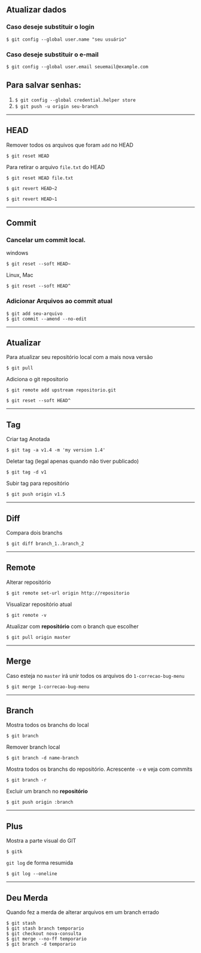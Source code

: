 ## Atualizar dados


### Caso deseje substituir o login
```
$ git config --global user.name "seu usuário"
```

### Caso deseje substituir o e-mail

```
$ git config --global user.email seuemail@example.com
```

## Para salvar senhas: 
	
1. `$ git config --global credential.helper store`
2. `$ git push -u origin seu-branch`

---
## HEAD

Remover todos os arquivos que foram `add` no HEAD

```
$ git reset HEAD  
```

Para retirar o arquivo `file.txt` do HEAD

```
$ git reset HEAD file.txt 
```

```
$ git revert HEAD~2
```

```
$ git revert HEAD~1 
```

---
## Commit

### Cancelar um commit local.

windows
```
$ git reset --soft HEAD~
```

Linux, Mac
```
$ git reset --soft HEAD^
```
### Adicionar Arquivos ao commit atual
```
$ git add seu-arquivo
$ git commit --amend --no-edit
```
---
## Atualizar

Para atualizar seu repositório local com a mais nova versão

```
$ git pull 
```

Adiciona o git repositorio

```
$ git remote add upstream repositorio.git 
````

```
$ git reset --soft HEAD^
```

---
## Tag

Criar tag Anotada

```
$ git tag -a v1.4 -m 'my version 1.4'
```

Deletar tag (legal apenas quando não tiver publicado)

```
$ git tag -d v1
```

Subir tag para repositório

```
$ git push origin v1.5
```

---
## Diff

Compara dois branchs

```
$ git diff branch_1..branch_2
```

---
## Remote

Alterar repositório

```
$ git remote set-url origin http://repositorio
```

Visualizar repositório atual

```
$ git remote -v
```

Atualizar com **repositório** com o branch que escolher

```
$ git pull origin master
```

---
## Merge


Caso esteja no `master`  irá unir todos os arquivos do `1-correcao-bug-menu`

```
$ git merge 1-correcao-bug-menu
```

---
## Branch

Mostra todos os branchs do local

```
$ git branch 
```

Remover branch local

```
$ git branch -d name-branch
```

Mostra todos os branchs do repositório. Acrescente `-v` e veja com commits

```
$ git branch -r

```

Excluir um branch no **repositório**

```
$ git push origin :branch 
```

---
## Plus

Mostra a parte  visual do GIT

```
$ gitk
```

`git log` de forma resumida

```
$ git log --oneline 
```

---
## Deu Merda

Quando fez a merda de alterar arquivos em um branch errado

```
$ git stash
$ git stash branch temporario
$ git checkout nova-consulta
$ git merge --no-ff temporario
$ git branch -d temporario
```